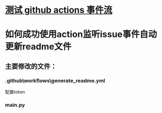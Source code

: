 # [测试 github actions 事件流](https://github.com/xushulin/blog-S.L.Xu/issues/2)

# 如何成功使用action监听issue事件自动更新readme文件
## 主要修改的文件：
### .github\workflows\generate_readme.yml
配置token
### main.py

